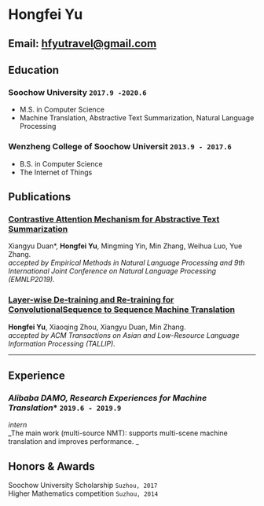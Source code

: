 
# Hongfei Yu

## Email: hfyutravel@gmail.com
## Education

### **Soochow University** `2017.9 -2020.6`


- M.S. in Computer Science
- Machine Translation, Abstractive Text Summarization, Natural Language Processing

### **Wenzheng College of Soochow Universit** `2013.9 - 2017.6`


- B.S. in Computer Science
- The Internet of Things


## Publications


### [**Contrastive Attention Mechanism for Abstractive Text Summarization**](https://arxiv.org/abs/1910.13114)

Xiangyu Duan*, **Hongfei Yu**, Mingming Yin, Min Zhang, Weihua Luo, Yue Zhang. _<br>
accepted by Empirical Methods in Natural Language Processing and 9th International Joint Conference on Natural Language Processing (EMNLP2019)._<br>


### [**Layer-wise De-training and Re-training for ConvolutionalSequence to Sequence Machine Translation**](https://dl.acm.org/doi/abs/10.1145/3358414)

**Hongfei Yu**, Xiaoqing Zhou, Xiangyu Duan, Min Zhang._<br>
accepted by ACM Transactions on Asian and Low-Resource Language Information Processing (TALLIP)._<br>

----

## Experience

### *Alibaba DAMO, Research Experiences for Machine Translation** `2019.6 - 2019.9`

_intern_<br>
_The main work (multi-source NMT): supports multi-scene machine translation and improves performance. _<br>


## Honors & Awards

Soochow University Scholarship `Suzhou, 2017` <br>
Higher Mathematics competition `Suzhou, 2014` <br>


<!-- ### Footer

Last updated: Juanary 2020 -->

